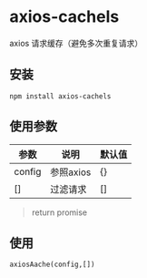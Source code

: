 # axios-cachels
axios 请求缓存（避免多次重复请求）

## 安装


```
npm install axios-cachels
```

## 使用参数

| 参数 | 说明 | 默认值 |
| ------ | ------ | ------ |
| config | 参照axios | {} |
| [] | 过滤请求 | [] |

> return promise

## 使用

```
axiosAache(config,[])

```
